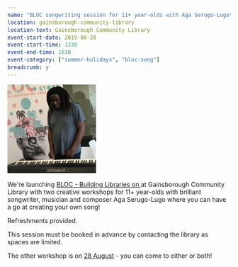 ```yaml
---
name: "BLOC songwriting session for 11+ year-olds with Aga Serugo-Lugo"
location: gainsborough-community-library
location-text: Gainsborough Community Library
event-start-date: 2019-08-28
event-start-time: 1330
event-end-time: 1630
event-category: ["summer-holidays", "bloc-song"]
breadcrumb: y
---
```


<img src="/images/featured/featured-aga-serugo-lugo-200.jpg" alt="Songwriter, musician and composer Aga Serugo-Lugo playing the keyboard at Ipswich County Library" class="custom-br-50 mw-40 {% include /c/img-float-right.html %}" />

We're launching [BLOC - Building Libraries on ](/bloc/) at Gainsborough Community Library with two creative workshops for 11+ year-olds with brilliant songwriter, musician and composer Aga Serugo-Lugo where you can have a go at creating your own song!

Refreshments provided.

This session must be booked in advance by contacting the library as spaces are limited.

The other workshop is on [28 August](/events/gainsborough-2019-08-28-creative-workshop/) - you can come to either or both!
